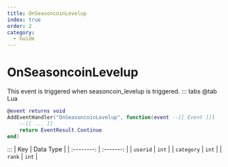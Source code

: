 ```yaml
---
title: OnSeasoncoinLevelup
index: true
order: 2
category:
  - Guide
---
```


# OnSeasoncoinLevelup
This event is triggered when seasoncoin_levelup is triggered.
::: tabs
@tab Lua
```lua
@event returns void
AddEventHandler("OnSeasoncoinLevelup", function(event --[[ Event ]])
    --[[ ... ]]
    return EventResult.Continue
end)
```

:::
|     Key    | Data Type |
| :--------: | :-------: |
|  `userid`  |   `int`   |
| `category` |   `int`   |
|   `rank`   |   `int`   |